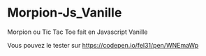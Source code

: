 # Morpion-Js_Vanille

Morpion ou Tic Tac Toe fait en Javascript Vanille

Vous pouvez le tester sur https://codepen.io/fel31/pen/WNEmaWp
